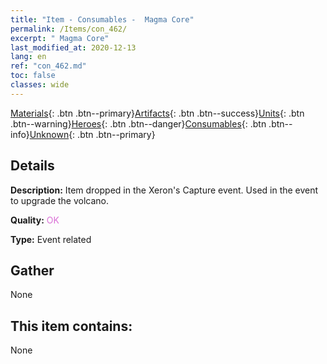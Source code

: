 ```yaml
---
title: "Item - Consumables -  Magma Core"
permalink: /Items/con_462/
excerpt: " Magma Core"
last_modified_at: 2020-12-13
lang: en
ref: "con_462.md"
toc: false
classes: wide
---
```

 [Materials](/Items/){: .btn .btn--primary}[Artifacts](/Items/Artifacts/){: .btn .btn--success}[Units](/Items/Units/){: .btn .btn--warning}[Heroes](/Items/Heroes/){: .btn .btn--danger}[Consumables](/Items/Consumables/){: .btn .btn--info}[Unknown](/Items/Unknown/){: .btn .btn--primary}

## Details
 **Description:** Item dropped in the Xeron's Capture event. Used in the event to upgrade the volcano.

 **Quality:** <span style="color: #DA70D6">OK</span>

 **Type:** Event related

## Gather

  None

## This item contains:

  None


